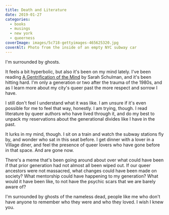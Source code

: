 ```yaml
---
title: Death and Literature
date: 2019-01-27
categories:
  - books
  - musings
  - new york
  - queerness
coverImage: images/5c718-gettyimages-465625320.jpg
coverAlt: Photo from the inside of an empty NYC subway car
---
```


I'm surrounded by ghosts.

It feels a bit hyperbolic, but also it's been on my mind lately. I've been reading [A Gentrification of the Mind](https://www.goodreads.com/book/show/12798674-the-gentrification-of-the-mind) by Sarah Schulman, and it's been hitting hard. I'm only a generation or two after the trauma of the 1980s, and as I learn more about my city's queer past the more respect and sorrow I have.

I still don't feel I understand what it was like. I am unsure if it's even possible for me to feel that way, honestly. I am trying, though. I read literature by queer authors who have lived through it, and do my best to unpack my reservations about the generational divides like I have in the past.

It lurks in my mind, though. I sit on a train and watch the subway stations fly by, and wonder who sat in this seat before. I get dinner with a lover in a Village diner, and feel the presence of queer lovers who have gone before in that space. And are gone now.

There's a meme that's been going around about over what could have been if that prior generation had not almost all been wiped out. If our queer ancestors were not massacred, what changes could have been made on society? What mentorship could have happening to my generation? What would it have been like, to not have the psychic scars that we are barely aware of?

I'm surrounded by ghosts of the nameless dead, people like me who don't have anyone to remember who they were and who they loved. I wish I knew you.
